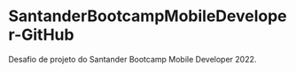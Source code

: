 # SantanderBootcampMobileDeveloper-GitHub
Desafio de projeto do Santander Bootcamp Mobile Developer 2022.
